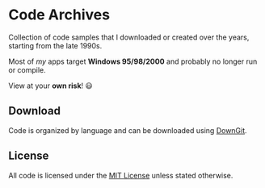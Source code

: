 # Code Archives

Collection of code samples that I downloaded or created over the years, starting from the late 1990s.

Most of *my* apps target **Windows 95/98/2000** and probably no longer run or compile.

View at your **own risk**! :smiley:

## Download
Code is organized by language and can be downloaded using [DownGit](https://minhaskamal.github.io/DownGit).

## License
All code is licensed under the [MIT License](https://opensource.org/licenses/MIT) unless stated otherwise.

